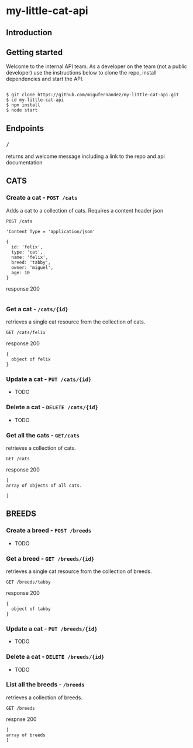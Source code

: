 # my-little-cat-api

## Introduction

## Getting started

Welcome to the internal API team. As a developer on the team (not a public developer) use the instructions below to clone the repo, install dependencies and start the API.

```

$ git clone https://github.com/migufernandez/my-little-cat-api.git
$ cd my-little-cat-api
$ npm install
$ node start

```
## Endpoints

### `/`

returns and welcome message including a link to the repo and api documentation

## CATS

### Create a cat - `POST /cats`

Adds a cat to a collection of cats. Requires a content header json

```
POST /cats

'Content Type = 'application/json'

{
  id: 'felix',
  type: 'cat',
  name: 'felix',
  breed: 'tabby',
  owner: 'miguel',
  age: 10
}

```
response 200

```

```

### Get a cat - `/cats/{id}`

retrieves a single cat resource from the collection of cats.

```
GET /cats/felix
```
response 200

```
{
  object of felix
}
```
### Update a cat - `PUT /cats/{id}`

- TODO

### Delete a cat - `DELETE /cats/{id}`

- TODO

### Get all the cats - `GET/cats`

retrieves a collection of cats.

```
GET /cats
```
response 200

```
[
array of objects of all cats.

]
```

## BREEDS

### Create a breed - `POST /breeds`

- TODO

### Get a breed - `GET /breeds/{id}`

retrieves a single cat resource from the collection of breeds.

```
GET /breeds/tabby
```
response 200
```
{
  object of tabby
}
```

### Update a cat - `PUT /breeds/{id}`

- TODO

### Delete a cat - `DELETE /breeds/{id}`

- TODO

### List all the breeds - `/breeds`

retrieves a collection of breeds.

```
GET /breeds
```
respnse 200

```
[
array of breeds
]
```
